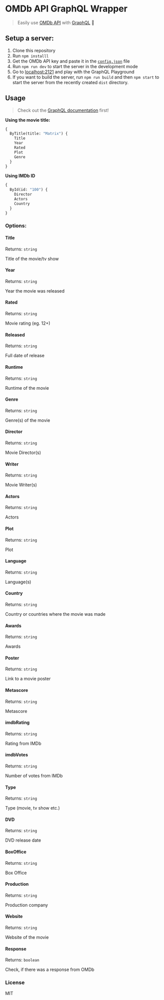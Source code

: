 # OMDb API GraphQL Wrapper

> Easily use [OMDb API](http://www.omdbapi.com/) with [GraphQL](https://graphql.org/) :rocket:

## Setup a server:

1. Clone this repository
2. Run `npm installl`
3. Get the OMDb API key and paste it in the [`config.json`](https://github.com/xxczaki/omdb-graphql-wrapper/blob/master/src/config.json) file
4. Run `npm run dev` to start the server in the development mode
5. Go to [localhost:2121](http://localhost:2121/) and play with the GraphQL Playground
6. If you want to build the server, run `npm run build` and then `npm start` to start the server from the recently created `dist` directory.

## Usage

> Check out the [GraphQL documentation](https://graphql.github.io/learn/) first!

**Using the movie title:**

```graphql
{
  ByTitle(title: "Matrix") {
    Title
    Year
    Rated
    Plot
    Genre
  }
}
```

**Using IMDb ID**

```graphql
{
  ById(id: "100") {
    Director
    Actors
    Country
  }
}
```

### Options:

#### Title

Returns: `string`

Title of the movie/tv show

#### Year

Returns: `string`

Year the movie was released

#### Rated

Returns: `string`

Movie rating (eg. 12+)

#### Released

Returns: `string`

Full date of release

#### Runtime

Returns: `string`

Runtime of the movie

#### Genre

Returns: `string`

Genre(s) of the movie

#### Director

Returns: `string`

Movie Director(s)

#### Writer

Returns: `string`

Movie Writer(s)

#### Actors

Returns: `string`

Actors

#### Plot

Returns: `string`

Plot

#### Language

Returns: `string`

Language(s)

#### Country

Returns: `string`

Country or countries where the movie was made

#### Awards

Returns: `string`

Awards

#### Poster

Returns: `string`

Link to a movie poster

#### Metascore

Returns: `string`

Metascore

#### imdbRating

Returns: `string`

Rating from IMDb

#### imdbVotes

Returns: `string`

Number of votes from IMDb

#### Type

Returns: `string`

Type (movie, tv show etc.)

#### DVD

Returns: `string`

DVD release date

#### BoxOffice

Returns: `string`

Box Office

#### Production

Returns: `string`

Production company

#### Website

Returns: `string`

Website of the movie

#### Response

Returns: `boolean`

Check, if there was a response from OMDb

### License 

MIT
